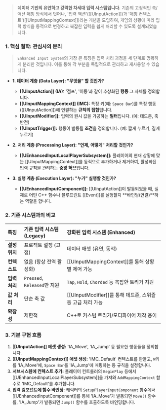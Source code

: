 > **데이터 기반의 유연하고 강력한 차세대 입력 시스템입니다.** 기존의 고정적인 축/액션 매핑 방식에서 벗어나, '입력 액션'([[UInputAction]])과 '매핑 컨텍스트'([[UInputMappingContext]])라는 개념을 도입하여, 게임의 상황에 따라 입력 방식을 동적으로 변경하고 복잡한 입력을 쉽게 처리할 수 있도록 설계되었습니다.

### **1. 핵심 철학: 관심사의 분리**
> `Enhanced Input System`의 가장 큰 특징은 입력 처리 과정을 세 단계로 명확하게 분리한 것입니다. 이를 통해 각 부분을 독립적으로 관리하고 재사용할 수 있습니다.

*   **1. 데이터 계층 (Data Layer): "무엇을" 할 것인가?**
    *   **[[UInputAction]] (IA):** '점프', '이동'과 같이 추상화된 **행동** 그 자체를 정의합니다.
    *   **[[UInputMappingContext]] (IMC):** 특정 키(예: `Space Bar`)를 특정 행동([[UInputAction]])에 연결하는 **규칙의 집합**입니다.
    *   **[[UInputModifier]]:** 입력의 원시 값을 가공하는 **필터**입니다. (예: 데드존, 축 반전)
    *   **[[UInputTrigger]]:** 행동이 발동될 **조건**을 정의합니다. (예: 짧게 누르기, 길게 누르기)

*   **2. 처리 계층 (Processing Layer): "언제, 어떻게" 처리할 것인가?**
    *   **[[UEnhancedInputLocalPlayerSubsystem]]:** 플레이어의 현재 상황에 맞는 [[UInputMappingContext]]를 동적으로 추가하거나 제거하여, 활성화된 입력 규칙을 관리하는 **중앙 허브**입니다.

*   **3. 실행 계층 (Execution Layer): "누가" 실행할 것인가?**
    *   **[[UEnhancedInputComponent]]:** [[UInputAction]]이 발동되었을 때, 실제로 어떤 C++ 함수나 블루프린트 [[Event]]를 실행할지 **바인딩(연결)**하는 역할을 합니다.

### **2. 기존 시스템과의 비교**
| 특징 | 기존 입력 시스템 (Legacy) | 강화된 입력 시스템 (Enhanced) |
| :--- | :--- | :--- |
| **설정 위치** | 프로젝트 설정 (고정) | 데이터 애셋 (유연, 동적) |
| **컨텍스트** | 없음 (항상 전역 활성화) | [[UInputMappingContext]]를 통해 상황별 제어 가능 |
| **입력 처리** | `Pressed`, `Released`만 지원 | `Tap`, `Hold`, `Chorded` 등 복잡한 트리거 지원 |
| **값 처리** | 단순 축 값 | [[UInputModifier]]를 통해 데드존, 스위즐 등 고급 처리 가능 |
| **확장성** | 제한적 | C++로 커스텀 트리거/모디파이어 제작 용이 |

### **3. 기본 구현 흐름**
1.  **[[UInputAction]] 애셋 생성:** 'IA_Move', 'IA_Jump' 등 필요한 행동들을 정의합니다.
2.  **[[UInputMappingContext]] 애셋 생성:** 'IMC_Default' 컨텍스트를 만들고, `W`키를 'IA_Move'에, `Space Bar`를 'IA_Jump'에 매핑하는 등 규칙을 설정합니다.
3.  **서브시스템에 컨텍스트 추가:** 플레이어 컨트롤러의 `BeginPlay` 등에서 [[UEnhancedInputLocalPlayerSubsystem]]을 가져와 `AddMappingContext` 함수로 'IMC_Default'를 추가합니다.
4.  **입력 컴포넌트에 함수 바인딩:** 캐릭터의 `SetupPlayerInputComponent` 함수에서 [[UEnhancedInputComponent]]를 통해 'IA_Move'가 발동되면 `Move()` 함수를, 'IA_Jump'가 발동되면 `Jump()` 함수를 호출하도록 바인딩합니다.